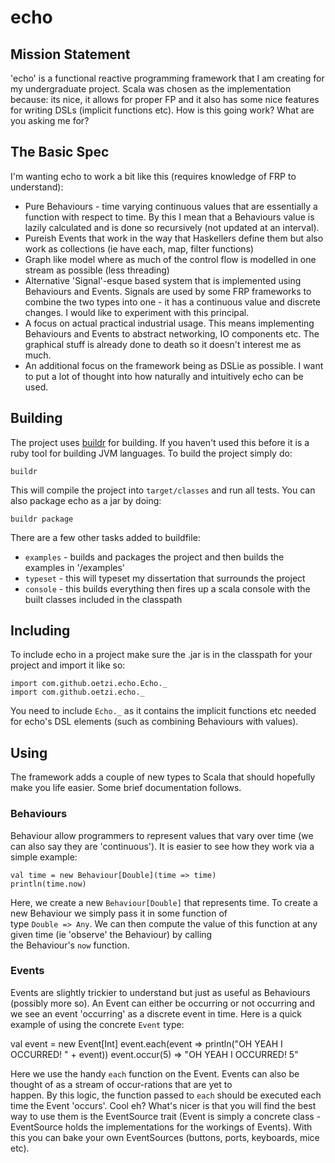 # echo

## Mission Statement

'echo' is a functional reactive programming framework that I am creating for my undergraduate project. Scala was
chosen as the implementation because: its nice, it allows for proper FP and it also has some nice features for writing
DSLs (implicit functions etc). How is this going work? What are you asking me for?

## The Basic Spec

I'm wanting echo to work a bit like this (requires knowledge of FRP to understand):

* Pure Behaviours - time varying continuous values that are essentially a function with respect to time. By this I mean 
that a Behaviours value is lazily calculated and is done so recursively (not updated at an interval).
* Pureish Events that work in the way that Haskellers define them but also work as collections (ie have each, map, filter 
functions)
* Graph like model where as much of the control flow is modelled in one stream as possible (less threading)
* Alternative 'Signal'-esque based system that is implemented using Behaviours and Events. Signals are used by some FRP 
frameworks to combine the two types into one - it has a continuous value and discrete changes. I would like to experiment 
with this principal.
* A focus on actual practical industrial usage. This means implementing Behaviours and Events to abstract networking, IO 
components etc. The graphical stuff is already done to death so it doesn't interest me as much.
* An additional focus on the framework being as DSLie as possible. I want to put a lot of thought into how naturally and 
intuitively echo can be used.

## Building

The project uses [buildr](http://buildr.apache.org/]) for building. If you haven't used this before it is a ruby tool for 
building JVM languages. To build the project simply do:

    buildr
    
This will compile the project into `target/classes` and run all tests. You can also package echo as a jar by doing:

    buildr package
    
There are a few other tasks added to buildfile:

* `examples` - builds and packages the project and then builds the examples in '/examples'
* `typeset` - this will typeset my dissertation that surrounds the project
* `console` - this builds everything then fires up a scala console with the built classes included in the classpath

## Including

To include echo in a project make sure the .jar is in the classpath for your project and import it like so:

    import com.github.oetzi.echo.Echo._
    import com.github.oetzi.echo._
    
You need to include `Echo._` as it contains the implicit functions etc needed for echo's DSL elements (such as combining 
Behaviours with values).  

## Using

The framework adds a couple of new types to Scala that should hopefully make you life easier. Some brief documentation follows.

### Behaviours

Behaviour allow programmers to represent values that vary over time (we can also say they are 'continuous'). It is easier to 
see how they work via a simple example:

    val time = new Behaviour[Double](time => time)
    println(time.now)
    
Here, we create a new `Behaviour[Double]` that represents time. To create a new Behaviour we simply pass it in some function of   
type `Double => Any`. We can then compute the value of this function at any given time (ie 'observe' the Behaviour) by calling    
the Behaviour's `now` function. 

### Events

Events are slightly trickier to understand but just as useful as Behaviours (possibly more so). An Event can either be 
occurring or not occurring and we see an event 'occurring' as a discrete event in time. Here is a quick example of using the 
concrete `Event` type:

  val event = new Event[Int]
  event.each(event => println("OH YEAH I OCCURRED! " + event))
  event.occur(5)
  => "OH YEAH I OCCURRED! 5"

Here we use the handy `each` function on the Event. Events can also be thought of as a stream of occur-rations that are yet to   
happen. By this logic, the function passed to `each` should be executed each time the Event 'occurs'. Cool eh? What's nicer is 
that you will find the best way to use them is the EventSource trait (Event is simply a concrete class - EventSource holds the 
implementations for the workings of Events). With this you can bake your own EventSources (buttons, ports, keyboards, mice 
etc).